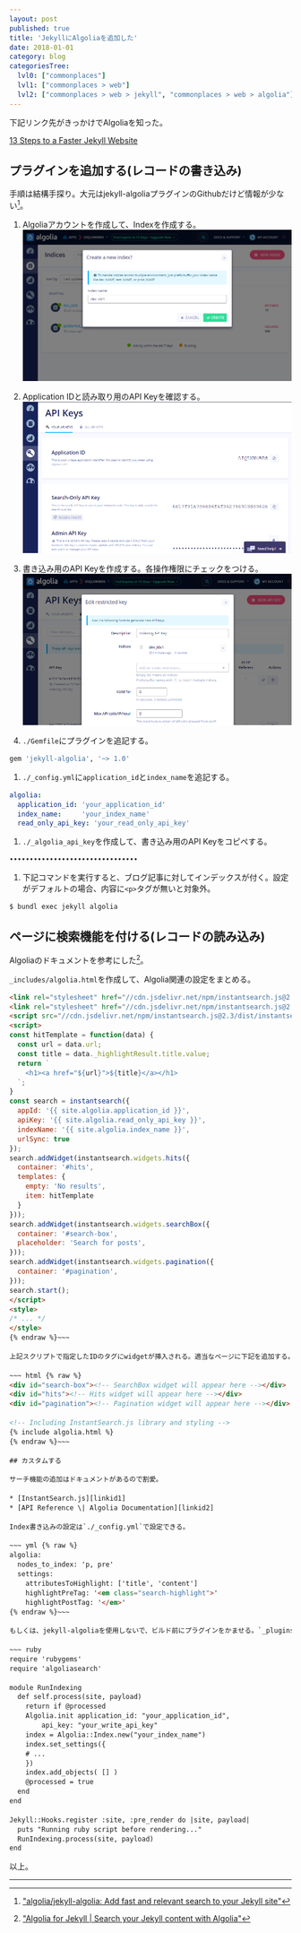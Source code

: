 ```yaml
---
layout: post
published: true
title: 'JekyllにAlgoliaを追加した'
date: 2018-01-01
category: blog
categoriesTree:
  lvl0: ["commonplaces"]
  lvl1: ["commonplaces > web"]
  lvl2: ["commonplaces > web > jekyll", "commonplaces > web > algolia"]
---
```


下記リンク先がきっかけでAlgoliaを知った。

[13 Steps to a Faster Jekyll Website][linkid3]

## プラグインを追加する(レコードの書き込み)

手順は結構手探り。大元はjekyll-algoliaプラグインのGithubだけど情報が少ない[^1]。

1. Algoliaアカウントを作成して、Indexを作成する。
![algolia-indices-view](/assets/img/algolia-indices-view.png)

1. Application IDと読み取り用のAPI Keyを確認する。
![algolia-api-keys-view](/assets/img/algolia-api-keys-view.png)

1. 書き込み用のAPI Keyを作成する。各操作権限にチェックをつける。
![algolia-new-key-view.png](/assets/img/algolia-new-key-view.png)

1. `./Gemfile`にプラグインを追記する。
~~~ sh
gem 'jekyll-algolia', '~> 1.0'
~~~ 

1. `./_config.yml`に`application_id`と`index_name`を追記する。
~~~ yml
algolia:
  application_id: 'your_application_id'
  index_name:     'your_index_name'
  read_only_api_key: 'your_read_only_api_key'
~~~ 

1. `./_algolia_api_key`を作成して、書き込み用のAPI Keyをコピペする。
~~~ 
••••••••••••••••••••••••••••••••
~~~ 

1. 下記コマンドを実行すると、ブログ記事に対してインデックスが付く。設定がデフォルトの場合、内容に`<p>`タグが無いと対象外。
~~~ 
$ bundl exec jekyll algolia
~~~ 

## ページに検索機能を付ける(レコードの読み込み)

Algoliaのドキュメントを参考にした[^2]。

`_includes/algolia.html`を作成して、Algolia関連の設定をまとめる。

~~~ html {% raw %}
<link rel="stylesheet" href="//cdn.jsdelivr.net/npm/instantsearch.js@2.3/dist/instantsearch.min.css">
<link rel="stylesheet" href="//cdn.jsdelivr.net/npm/instantsearch.js@2.3/dist/instantsearch-theme-algolia.min.css">
<script src="//cdn.jsdelivr.net/npm/instantsearch.js@2.3/dist/instantsearch.min.js"></script>
<script>
const hitTemplate = function(data) {
  const url = data.url;
  const title = data._highlightResult.title.value;
  return `
    <h1><a href="${url}">${title}</a></h1>
  `;
}
const search = instantsearch({
  appId: '{{ site.algolia.application_id }}',
  apiKey: '{{ site.algolia.read_only_api_key }}',
  indexName: '{{ site.algolia.index_name }}',
  urlSync: true
});
search.addWidget(instantsearch.widgets.hits({
  container: '#hits',
  templates: {
    empty: 'No results',
    item: hitTemplate
  }
}));
search.addWidget(instantsearch.widgets.searchBox({
  container: '#search-box',
  placeholder: 'Search for posts',
}));
search.addWidget(instantsearch.widgets.pagination({
  container: '#pagination',
}));
search.start();
</script>
<style>
/* ... */
</style>
{% endraw %}~~~ 

上記スクリプトで指定したIDのタグにwidgetが挿入される。適当なページに下記を追加する。

~~~ html {% raw %}
<div id="search-box"><!-- SearchBox widget will appear here --></div>
<div id="hits"><!-- Hits widget will appear here --></div>
<div id="pagination"><!-- Pagination widget will appear here --></div>

<!-- Including InstantSearch.js library and styling -->
{% include algolia.html %}
{% endraw %}~~~

## カスタムする

サーチ機能の追加はドキュメントがあるので割愛。

* [InstantSearch.js][linkid1]
* [API Reference \| Algolia Documentation][linkid2]

Index書き込みの設定は`./_config.yml`で設定できる。

~~~ yml {% raw %}
algolia:
  nodes_to_index: 'p, pre'
  settings:
    attributesToHighlight: ['title', 'content']
    highlightPreTag: '<em class="search-highlight">'
    highlightPostTag: '</em>'
{% endraw %}~~~ 

もしくは、jekyll-algoliaを使用しないで、ビルド前にプラグインをかませる。`_plugins/algolia.rb`を作成する。ただ、jekyll-algoliaがしてくれていた部分を考えないといけないから、いろいろめんどくさくなる。レコードの同期とか。

~~~ ruby
require 'rubygems'
require 'algoliasearch'

module RunIndexing
  def self.process(site, payload)
    return if @processed
    Algolia.init application_id: "your_application_id",
        api_key: "your_write_api_key"
    index = Algolia::Index.new("your_index_name")
    index.set_settings({
    # ... 
    })
    index.add_objects( [] )
    @processed = true
  end
end

Jekyll::Hooks.register :site, :pre_render do |site, payload|
  puts "Running ruby script before rendering..."
  RunIndexing.process(site, payload)
end
~~~

以上。

--- 
[^1]: ["algolia/jekyll-algolia: Add fast and relevant search to your Jekyll site"](https://github.com/algolia/jekyll-algolia)
[^2]: ["Algolia for Jekyll \| Search your Jekyll content with Algolia"](https://community.algolia.com/jekyll-algolia/blog.html)

[linkid1]:https://community.algolia.com/instantsearch.js/ 
[linkid2]:https://www.algolia.com/doc/api-reference/
[linkid3]:https://wiredcraft.com/blog/make-jekyll-fast/#step-8-use-something-like-algolia